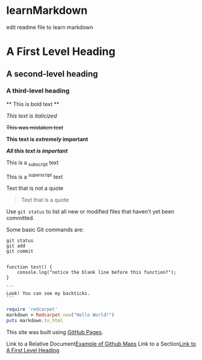 # learnMarkdown
edit readme file to learn markdown


<!-- Headings -->

# A First Level Heading
## A second-level heading
### A third-level heading

<!-- Styling text -->

<!-- Bold text -->
** This is bold text **

<!-- Italicized text -->
_This text is italicized_

<!-- Strike-though text -->
~~This was mistaken text~~

<!--Bold and nested italic -->
**This text is _extremely_ important**

<!-- All bold and nested italic -->
***All this text is important***

<!-- Subscript -->
This is a <sub>subscript</sub> text

<!-- Superscript -->
This is a <sup>superscript</sup> text

<!-- Quoting Text -->
Text that is not a quote
> Text that is a quote

<!-- Quoting/formatting code -->
Use `git status` to list all new or modified files that haven't yet been committed.

<!-- Formatting/Quoting code within distinct block -->
Some basic Git commands are:
```
git status
git add
git commit
```

<!-- Fenced Code Blocks -->

```

function test() {
    console.log("notice the blank line before this function?");
}

```


<!-- Tip: To preserve your formatting within a list, make sure to indent non-fenced code blocks by eight spaces. -->
<!-- To display triple backticks in a fenced code block, wrap them inside quadruple backticks. -->
````
```
Look! You can see my backticks.
```
````


<!-- Syntax highlighting -->
<!-- You can add an optional language identifier to enable syntax highlighting in your fenced code block.

Syntax highlighting changes the color and style of source code to make it easier to read.

For example, to syntax highlight Ruby code: -->

``` ruby
require 'redcarpet'
markdown = Redcarpet.new("Hello World!")
puts markdown.to_html
```

<!-- Links -->
This site was built using [GitHub Pages](https://pages.github.com/). 

Link to a Relative Document[Example of Github Maps](./Diagrams.md)
Link to a Section[Link to A First Level Heading](#a-first-level-heading)
